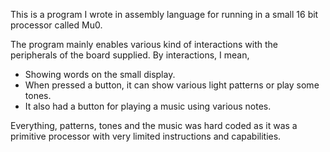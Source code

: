 This is a program I wrote in assembly language for running in a small 16 bit processor called Mu0.

The program mainly enables various kind of interactions with the peripherals of the board supplied.
By interactions, I mean,
<ul>
<li> Showing words on the small display. </li>
<li> When pressed a button, it can show various light patterns or play some tones. </li>
<li> It also had a button for playing a music using various notes. </li>
</ul>

Everything, patterns, tones and the music was hard coded as it was a primitive processor with very limited instructions and capabilities.
